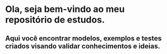 # Ola, seja bem-vindo ao meu repositório de estudos.
## Aqui você encontrar modelos, exemplos e testes criados visando validar conhecimentos e ideias.